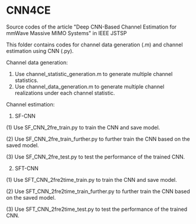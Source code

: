 # CNN4CE
Source codes of the article "Deep CNN-Based Channel Estimation for mmWave Massive MIMO Systems" in IEEE JSTSP

This folder contains codes for channel data generation (.m) and channel estimation using CNN (.py). 

Channel data generation:
1. Use channel_statistic_generation.m to generate multiple channel statistics.
2. Use channel_data_generation.m to generate multiple channel realizations under each channel statistic.

Channel estimation:
1. SF-CNN

  (1) Use SF_CNN_2fre_train.py to train the CNN and save model.

  (2) Use SF_CNN_2fre_train_further.py to further train the CNN based on the saved model.

  (3) Use SF_CNN_2fre_test.py to test the performance of the trained CNN.

2. SFT-CNN

  (1) Use SFT_CNN_2fre2time_train.py to train the CNN and save model.

  (2) Use SFT_CNN_2fre2time_train_further.py to further train the CNN based on the saved model.

  (3) Use SFT_CNN_2fre2time_test.py to test the performance of the trained CNN.
